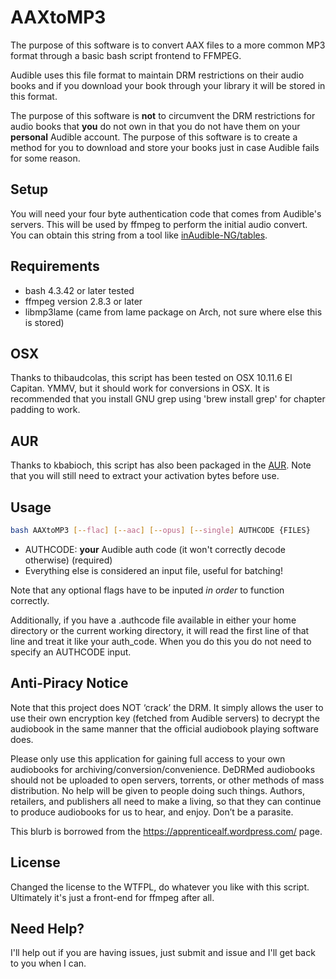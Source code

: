 # AAXtoMP3
The purpose of this software is to convert AAX files to a more common MP3 format
through a basic bash script frontend to FFMPEG.

Audible uses this file format to maintain DRM restrictions on their audio
books and if you download your book through your library it will be
stored in this format.

The purpose of this software is **not** to circumvent the DRM restrictions
for audio books that **you** do not own in that you do not have them on
your **personal** Audible account. The purpose of this software is to
create a method for you to download and store your books just in case
Audible fails for some reason.

## Setup
You will need your four byte authentication code that comes from Audible's
servers. This will be used by ffmpeg to perform the initial audio convert. You
can obtain this string from a tool like [inAudible-NG/tables](https://github.com/inAudible-NG/tables).

## Requirements
* bash 4.3.42 or later tested
* ffmpeg version 2.8.3 or later
* libmp3lame (came from lame package on Arch, not sure where else this is stored)

## OSX
Thanks to thibaudcolas, this script has been tested on OSX 10.11.6 El Capitan. YMMV, but it should work for 
conversions in OSX. It is recommended that you install GNU grep using 'brew install grep' for chapter padding to work.

## AUR
Thanks to kbabioch, this script has also been packaged in the [AUR](https://aur.archlinux.org/packages/aaxtomp3-git/). Note that you will still need to extract your activation bytes before use.

## Usage
```bash
bash AAXtoMP3 [--flac] [--aac] [--opus] [--single] AUTHCODE {FILES}
```
* AUTHCODE: **your** Audible auth code (it won't correctly decode otherwise) (required)
* Everything else is considered an input file, useful for batching!

Note that any optional flags have to be inputed *in order* to function correctly.

Additionally, if you have a .authcode file available in either your home directory or the current working directory, it will read the first line of that line and treat it like your auth_code. When you do this you do not need to specify an AUTHCODE input.

## Anti-Piracy Notice
Note that this project does NOT ‘crack’ the DRM. It simply allows the user to
use their own encryption key (fetched from Audible servers) to decrypt the
audiobook in the same manner that the official audiobook playing software does.

Please only use this application for gaining full access to your own audiobooks
for archiving/conversion/convenience. DeDRMed audiobooks should not be uploaded
to open servers, torrents, or other methods of mass distribution. No help will
be given to people doing such things. Authors, retailers, and publishers all
need to make a living, so that they can continue to produce audiobooks for us to
hear, and enjoy. Don’t be a parasite.

This blurb is borrowed from the https://apprenticealf.wordpress.com/ page.

## License
Changed the license to the WTFPL, do whatever you like with this script. Ultimately it's just a front-end for ffmpeg after all.

## Need Help?
I'll help out if you are having issues, just submit and issue and I'll get back to you when I can.
